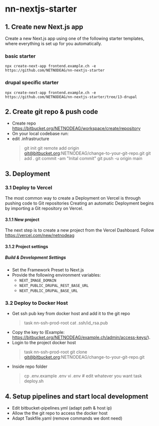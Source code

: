 # nn-nextjs-starter

## 1. Create new Next.js app

Create a new Next.js app using one of the following starter templates, where everything is set up for you automatically.

### basic starter

```
npx create-next-app frontend.example.ch -e https://github.com/NETNODEAG/nn-nextjs-starter
```

### drupal specific starter

```
npx create-next-app frontend.example.ch -e https://github.com/NETNODEAG/nn-nextjs-starter/tree/13-drupal
```

## 2. Create git repo & push code

- Create repo https://bitbucket.org/NETNODEAG/workspace/create/repository
- On your local codebase run:
- edit .infrastructure
  > git init
  > git remote add origin git@bitbucket.org:NETNODEAG/change-to-your-git-repo.git
  > git add .
  > git commit -am "Inital commit"
  > git push -u origin main

## 3. Deployment

### 3.1 Deploy to Vercel

The most common way to create a Deployment on Vercel is through pushing code to Git repositories Creating an automatic Deployment begins by importing a Git repository on Vercel.

#### 3.1.1 New project

The next step is to create a new project from the Vercel Dashboard. Follow https://vercel.com/new/netnodeag

#### 3.1.2 Project settings

##### Build & Development Settings

- Set the Framework Preset to Next.js
- Provide the following environment variables:
  - `NEXT_IMAGE_DOMAIN`
  - `NEXT_PUBLIC_DRUPAL_REST_BASE_URL`
  - `NEXT_PUBLIC_DRUPAL_BASE_URL`

### 3.2 Deploy to Docker Host

- Get ssh pub key from docker host and add it to the git repo
  > task nn-ssh-prod-root
  > cat .ssh/id_rsa.pub
- Copy the key to (Example: https://bitbucket.org/NETNODEAG/example.ch/admin/access-keys/).
- Login to the project docker host
  > task nn-ssh-prod-root
  > git clone git@bitbucket.org:NETNODEAG/change-to-your-git-repo.git
- Inside repo folder
  > cp .env.example .env
  > vi .env # edit whatever you want
  > task deploy.sh

## 4. Setup pipelines and start local development

- Edit bitbucket-pipelines.yml (adapt path & host ip)
- Allow the the git repo to access the docker host
- Adapt Taskfile.yaml (remove commands we dont need)
